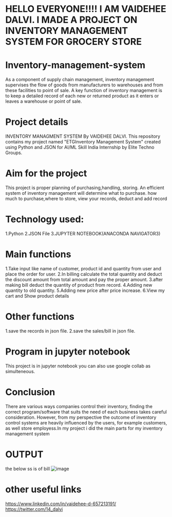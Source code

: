 # HELLO EVERYONE!!!! I AM VAIDEHEE DALVI. I MADE A PROJECT ON INVENTORY MANAGEMENT SYSTEM FOR GROCERY STORE



# Inventory-management-system
As a component of supply chain management, inventory management supervises the flow of goods from manufacturers to warehouses and from these facilities to point of sale. A key function of inventory management is to keep a detailed record of each new or returned product as it enters or leaves a warehouse or point of sale.

# Project details
INVENTORY MANAGMENT SYSTEM By VAIDEHEE DALVI. This repository contains my project named "ETGInventory Management System" created using Python and JSON for AI/ML Skill India Internship by Elite Techno Groups. 

# Aim for the project
 This project is proper planning of purchasing,handling, storing.
 An efficient system of inventory management will determine what to purchase. how much to purchase,where to store, view your records, deduct and add record
 

# Technology used: 
 1.Python
 2.JSON File
 3.JUPYTER NOTEBOOK(ANACONDA NAVIGATOR3)
 
 
 # Main functions
  1.Take input like name of customer, product id and quantity from user and place the order for user.
  2.In billing calculate the total quantity and deduct the discount amount from total amount and pay the proper amount.
  3.after making bill deduct the quantity of product from record.
  4.Adding new quantity to old quantity.
  5.Adding new price after price increase.
  6.View my cart and Show product details 
  
 
 # Other functions
  1.save the records in json file.
  2.save the sales/bill in json file.
  
  
  # Program in jupyter notebook
   This project is in jupyter notebook you can also use google collab as simulteneous.
   
   # Conclusion
   There are various ways companies control their inventory, finding the correct program/software that suits the need of each business takes careful consideration. However, from my perspective the outcome of inventory control systems are heavily influenced by the users, for example customers, as well store employess.In my project i did the main parts for my inventory management system

 # OUTPUT
   the below ss is of bill
   ![image](https://user-images.githubusercontent.com/78019245/132199720-33e12352-5637-4030-9ba2-706c07119ab1.png)
   
   
   # other useful links
   https://www.linkedin.com/in/vaidehee-d-657213191/
   https://twitter.com/14_dalvi
   


   
  
  
  


























